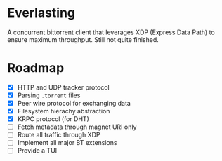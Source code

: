 # Everlasting
A concurrent bittorrent client that leverages XDP (Express Data Path) to ensure maximum throughput. Still not quite finished.

# Roadmap
- [x] HTTP and UDP tracker protocol
- [x] Parsing `.torrent` files
- [x] Peer wire protocol for exchanging data
- [x] Filesystem hierachy abstraction
- [x] KRPC protocol (for DHT)
- [ ] Fetch metadata through magnet URI only
- [ ] Route all traffic through XDP
- [ ] Implement all major BT extensions
- [ ] Provide a TUI
